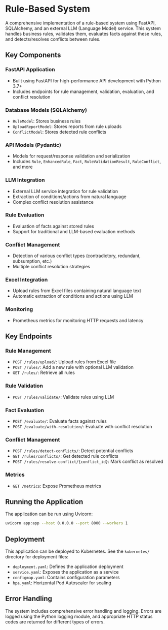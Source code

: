 # Rule-Based System

A comprehensive implementation of a rule-based system using FastAPI, SQLAlchemy, and an external LLM (Language Model) service. This system handles business rules, validates them, evaluates facts against these rules, and detects/resolves conflicts between rules.

## Key Components

### FastAPI Application
- Built using FastAPI for high-performance API development with Python 3.7+
- Includes endpoints for rule management, validation, evaluation, and conflict resolution

### Database Models (SQLAlchemy)
- `RuleModel`: Stores business rules
- `UploadReportModel`: Stores reports from rule uploads
- `ConflictModel`: Stores detected rule conflicts

### API Models (Pydantic)
- Models for request/response validation and serialization
- Includes `Rule`, `EnhancedRule`, `Fact`, `RuleValidationResult`, `RuleConflict`, and more

### LLM Integration
- External LLM service integration for rule validation
- Extraction of conditions/actions from natural language
- Complex conflict resolution assistance

### Rule Evaluation
- Evaluation of facts against stored rules
- Support for traditional and LLM-based evaluation methods

### Conflict Management
- Detection of various conflict types (contradictory, redundant, subsumption, etc.)
- Multiple conflict resolution strategies

### Excel Integration
- Upload rules from Excel files containing natural language text
- Automatic extraction of conditions and actions using LLM

### Monitoring
- Prometheus metrics for monitoring HTTP requests and latency

## Key Endpoints

### Rule Management
- `POST /rules/upload/`: Upload rules from Excel file
- `POST /rules/`: Add a new rule with optional LLM validation
- `GET /rules/`: Retrieve all rules

### Rule Validation
- `POST /rules/validate/`: Validate rules using LLM

### Fact Evaluation
- `POST /evaluate/`: Evaluate facts against rules
- `POST /evaluate/with-resolution/`: Evaluate with conflict resolution

### Conflict Management
- `POST /rules/detect-conflicts/`: Detect potential conflicts
- `GET /rules/conflicts/`: Get detected rule conflicts
- `POST /rules/resolve-conflict/{conflict_id}`: Mark conflict as resolved

### Metrics
- `GET /metrics`: Expose Prometheus metrics

## Running the Application

The application can be run using Uvicorn:

```bash
uvicorn app:app --host 0.0.0.0 --port 8000 --workers 1
```

## Deployment

This application can be deployed to Kubernetes. See the `kubernetes/` directory for deployment files:
- `deployment.yaml`: Defines the application deployment
- `service.yaml`: Exposes the application as a service
- `configmap.yaml`: Contains configuration parameters
- `hpa.yaml`: Horizontal Pod Autoscaler for scaling

## Error Handling

The system includes comprehensive error handling and logging. Errors are logged using the Python logging module, and appropriate HTTP status codes are returned for different types of errors.

